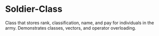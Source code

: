 # Soldier-Class
Class that stores rank, classification, name, and pay for individuals in the army. Demonstrates classes, vectors, and operator overloading.
